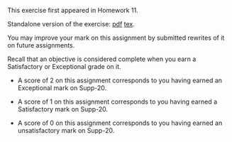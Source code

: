 This exercise first appeared in Homework 11.

Standalone version of the exercise: [pdf](Supp-23.pdf) [tex](Supp-23.tex).

You may improve your mark on this assignment by submitted rewrites of it on future assignments.

Recall that an objective is considered complete when you earn a Satisfactory or Exceptional grade on it.

* A score of 2 on this assignment corresponds to you having earned an Exceptional mark on Supp-20.

* A score of 1 on this assignment corresponds to you having earned a Satisfactory mark on Supp-20.

* A score of 0 on this assignment corresponds to you having earned an unsatisfactory mark on Supp-20.